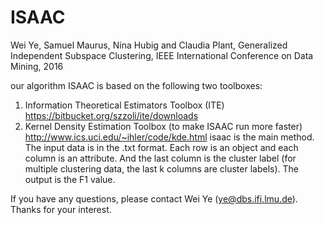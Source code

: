 # ISAAC
Wei Ye, Samuel Maurus, Nina Hubig and Claudia Plant, Generalized Independent Subspace Clustering, IEEE International Conference on Data Mining, 2016

our algorithm ISAAC is based on the following two toolboxes:
1. Information Theoretical Estimators Toolbox (ITE) https://bitbucket.org/szzoli/ite/downloads
2. Kernel Density Estimation Toolbox (to make ISAAC run more faster) http://www.ics.uci.edu/~ihler/code/kde.html
isaac is the main method. The input data is in the .txt format. Each row is an object and each column is an attribute. 
And the last column is the cluster label (for multiple clustering data, the last k columns are cluster labels). 
The output is the F1 value.

If you have any questions, please contact Wei Ye (ye@dbs.ifi.lmu.de). Thanks for your interest.
